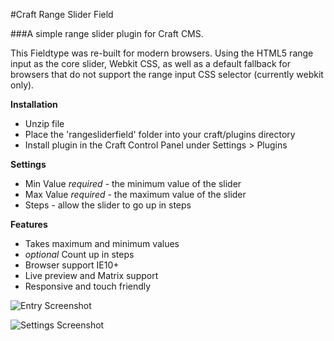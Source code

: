 #Craft Range Slider Field

###A simple range slider plugin for Craft CMS.

This Fieldtype was re-built for modern browsers. Using the HTML5 range input as the core slider, Webkit CSS, as well as a default fallback for browsers that do not support the range input CSS selector (currently webkit only).

**Installation**

- Unzip file
- Place the 'rangesliderfield' folder into your craft/plugins directory
- Install plugin in the Craft Control Panel under Settings > Plugins

**Settings**

- Min Value *required* - the minimum value of the slider
- Max Value *required* - the maximum value of the slider
- Steps - allow the slider to go up in steps

**Features**

- Takes maximum and minimum values
- *optional* Count up in steps
- Browser support IE10+
- Live preview and Matrix support
- Responsive and touch friendly

![Entry Screenshot](http://jackpallot.me/images/entry-screenshot.jpg)

![Settings Screenshot](http://jackpallot.me/images/settings-screenshot.jpg)

